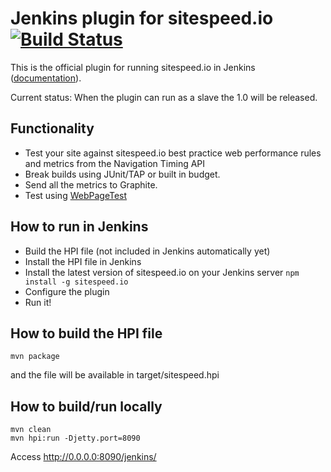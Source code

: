 # Jenkins plugin for sitespeed.io [![Build Status](https://travis-ci.org/sitespeedio/jenkins.sitespeed.io.png?branch=master)](https://travis-ci.org/sitespeedio/jenkins.sitespeed.io)

This is the official plugin for running sitespeed.io in Jenkins ([documentation]( http://www.sitespeed.io/documentation/#jenkinsplugin)).

Current status: When the plugin can run as a slave the 1.0 will be released.

## Functionality
- Test your site against sitespeed.io best practice web performance rules and metrics from the Navigation Timing API
- Break builds using JUnit/TAP or built in budget.
- Send all the metrics to Graphite.
- Test using [WebPageTest](http://www.webpagetest.org)

## How to run in Jenkins
- Build the HPI file (not included in Jenkins automatically yet)
- Install the HPI file in Jenkins
- Install the latest version of sitespeed.io on your Jenkins server <code>npm install -g sitespeed.io</code>
- Configure the plugin
- Run it!

## How to build the HPI file 
```
mvn package
```
and the file will be available in target/sitespeed.hpi

## How to build/run locally

```
mvn clean
mvn hpi:run -Djetty.port=8090
```
Access http://0.0.0.0:8090/jenkins/


